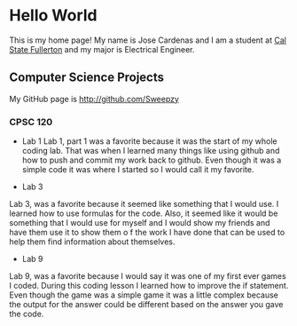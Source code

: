 # Hello World

This is my home page! My name is Jose Cardenas and I am a student at [Cal State Fullerton](http://www.fullerton.edu/) and my major is Electrical Engineer.
## Computer Science Projects

My GitHub page is http://github.com/Sweepzy

### CPSC 120

* Lab 1
Lab 1, part 1 was a favorite because it was the start of my whole coding lab. 
That was when I learned many things like using github and how to push and commit
my work back to github. Even though it was a simple code it was where I started 
so I would call it my favorite.


* Lab 3

Lab 3, was a favorite because it seemed like something that I would use. I learned 
how to use formulas for the code. Also, it seemed like it would be something that I 
would use for myself and I would show my friends and have them use it to show them o
f the work I have done that can be used to help them find information about themselves.


* Lab 9

Lab 9, was a favorite because I would say it was one of my first ever games I coded. 
During this coding lesson I learned how to improve the if statement. Even though the 
game was a simple game it was a little complex because the output for the answer could 
be different based on the answer you gave the code. 